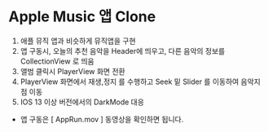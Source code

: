 #  Apple Music 앱 Clone

1) 애플 뮤직 앱과 비슷하게 뮤직앱을 구현
2) 앱 구동시, 오늘의 추천 음악을 Header에 띄우고, 다른 음악의 정보를 CollectionView 로 띄움
3) 앨범 클릭시 PlayerView 화면 전환
4) PlayerView 화면에서 재생,정지 를 수행하고 Seek 밑 Slider 를 이동하여 음악지점 이동
5) IOS 13 이상 버전에서의 DarkMode 대응

* 앱 구동은 [ AppRun.mov ] 동영상을 확인하면 됩니다.
